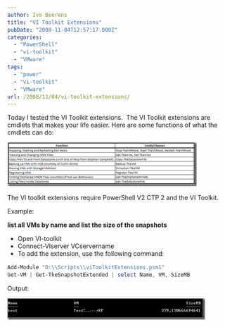 ```yaml
---
author: Ivo Beerens
title: "VI Toolkit Extensions"
pubDate: "2008-11-04T12:57:17.000Z"
categories: 
  - "PowerShell"
  - "vi-toolkit"
  - "VMware"
tags: 
  - "power"
  - "vi-toolkit"
  - "VMware"
url: /2008/11/04/vi-toolkit-extensions/
---
```


Today I tested the VI Toolkit extensions.  The VI Toolkit extensions are cmdlets that makes your life easier. Here are some functions of what the cmdlets can do:

[![6a00d8341c328153ef01053565af86970b-800wi](images/6a00d8341c328153ef01053565af86970b-800wi-thumb.png)](images/6a00d8341c328153ef01053565af86970b-800wi.png)

The VI toolkit extensions require PowerShell V2 CTP 2 and the VI Toolkit. 

Example:

**list all VMs by name and list the size of the snapshots**

- Open VI-toolkit
- Connect-VIserver VCservername
- To add the extension, use the following command:
```PowerShell
Add-Module "D:\\Scripts\\viToolkitExtensions.psm1"
Get-VM | Get-TkeSnapshotExtended | select Name, VM, SizeMB
```
Output:

[![image](images/image-thumb.png)](images/image.png)



